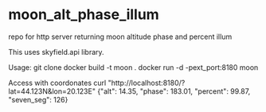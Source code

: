 # moon_alt_phase_illum
repo for http server returning moon altitude phase and percent illum


This uses skyfield.api library.

Usage:
git clone
docker build -t moon .
docker run -d -pext_port:8180 moon

Access with coordonates 
curl "http://localhost:8180/?lat=44.123N&lon=20.123E"
{"alt": 14.35, "phase": 183.01, "percent": 99.87, "seven_seg": 126}